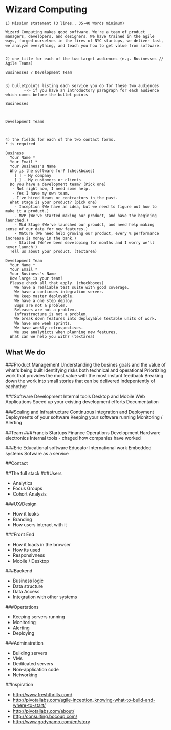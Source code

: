 # Wizard Computing

```
1) Mission statement (3 lines.. 35-40 Words minimum)

Wizard Computing makes good software. We're a team of product managers, developers, and designers. We have trained in the agile ways, forged ourselves in the fires of NYC startups, we deliver fast, we analyze everything, and teach you how to get value from software.


2) one title for each of the two target audiences (e.g. Businesses // Agile Teams)

Businesses / Development Team


3) bulletpoints listing each service you do for these two audiences
        --> if you have an introductory paragraph for each audience which comes before the bullet points

Businesses
  


Development Teams



4) the fields for each of the two contact forms.
* is required

Business
  Your Name *
  Your Email *
  Your Business's Name
  Who is the software for? (checkboxes)
    [ ] - My company
    [ ] - My customers or clients
  Do you have a development team? (Pick one)
   - Not right now, I need some help.
   - Yes I have my own team.
   - I've hired teams or contractors in the past.
  What stage is your product? (pick one)
    - Inception (We have an idea, but we need to figure out how to make it a product.)
    - MVP (We've started making our product, and have the begining launched.)
    - Mid Stage (We've launched our proudct, and need help making sense of our data for new features.)
    - Mature (We need help growing our product, every % performance increase is money in the bank.)
    - Stalled (We've been developing for months and I worry we'll never launch!)
  Tell us about your product. (textarea)

Development Team
  Your Name *
  Your Email *
  Your Business's Name
  How large is your team?
  Please check all that apply. (checkboxes)
    We have a realiable test suite with good coverage.
    We have a continues integration server.
    We keep master deployable.
    We have a one step deploy.
    Bugs are not a problem.
    Releases are not a problem.
    Infrastructure is not a problem.
    We break down features into deployable testable units of work.
    We have one week sprints.
    We have weekly retrospectives.
    We use analyticts when planning new features.
  What can we help you with? (textarea)

```



## What We do
###Product Management
  Understanding the busines goals and the value of what's being built
  Identifying risks both technical and operational
  Priortizing work that provides the most value with the most instant feedback
  Breaking down the work into small stories that can be delivered indepentently of eachother

###Software Development
  Internal tools
  Desktop and Mobile Web Applications
  Speed up your existing development efforts
  Documentation

###Scaling and Infrastructure
  Continuous Integration and Deployment
  Deployments of your software
  Keeping your software running Monitoring / Alerting

##Team
###Francis
    Startups
    Finance
    Operations
    Development
    Hardware electronics
    Internal tools - chaged how companies have worked

###Eric
    Educational software
    Educator
    International work
    Embedded systems
    Sofware as a service

##Contact


##The full stack
###Users
 - Analytics
 - Focus Groups
 - Cohort Analysis

###UX/Design
 - How it looks
 - Branding
 - How users interact with it

###Front End
 - How it loads in the browser
 - How its used
 - Responsivness
 - Mobile / Desktop

###Backend
 - Business logic
 - Data structure
 - Data Access
 - Integration with other systems

###Opertations
 - Keeping servers running
 - Monitoring
 - Alerting
 - Deploying

###Adminstration
 - Building servers
 - VMs
 - Deditcated servers
 - Non-application code
 - Networking

##Inspiration
 - http://www.freshthrills.com/
 - http://pivotallabs.com/agile-inception_knowing-what-to-build-and-where-to-start/
 - http://pivotallabs.com/about/
 - http://consulting.bocoup.com/
 - http://www.godynamo.com/en/story
